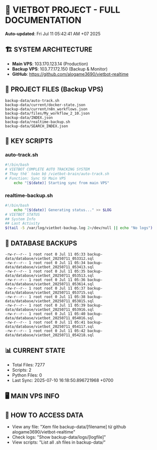 # 🤖 VIETBOT PROJECT - FULL DOCUMENTATION
**Auto-updated**: Fri Jul 11 05:42:41 AM +07 2025

## 🏗️ SYSTEM ARCHITECTURE
- **Main VPS**: 103.170.123.14 (Production)
- **Backup VPS**: 103.77.172.150 (Backup & Monitor)
- **GitHub**: https://github.com/alogame3690/vietbot-realtime

## 📁 PROJECT FILES (Backup VPS)
```
backup-data/auto-track.sh
backup-data/current/docker-state.json
backup-data/current/n8n_workflows.json
backup-data/files/My_workflow_2_10.json
backup-data/INDEX.json
backup-data/realtime-backup.sh
backup-data/SEARCH_INDEX.json
```

## 🔧 KEY SCRIPTS
### auto-track.sh
```bash
#!/bin/bash
# VIETBOT COMPLETE AUTO TRACKING SYSTEM
# Thay thế toàn bộ /vietbot-brain/auto-track.sh
# Function: Sync từ Main VPS
    echo "[$(date)] Starting sync from main VPS"
```
### realtime-backup.sh
```bash
#!/bin/bash
    echo "[$(date)] Generating status..." >> $LOG
# VIETBOT STATUS
## System Info
## Last Activity
$(tail -5 /var/log/vietbot-backup.log 2>/dev/null || echo "No logs")
```

## 💾 DATABASE BACKUPS
```
-rw-r--r-- 1 root root 0 Jul 11 05:33 backup-data/database/vietbot_20250711_053312.sql
-rw-r--r-- 1 root root 0 Jul 11 05:34 backup-data/database/vietbot_20250711_053413.sql
-rw-r--r-- 1 root root 0 Jul 11 05:35 backup-data/database/vietbot_20250711_053513.sql
-rw-r--r-- 1 root root 0 Jul 11 05:36 backup-data/database/vietbot_20250711_053614.sql
-rw-r--r-- 1 root root 0 Jul 11 05:37 backup-data/database/vietbot_20250711_053715.sql
-rw-r--r-- 1 root root 0 Jul 11 05:38 backup-data/database/vietbot_20250711_053815.sql
-rw-r--r-- 1 root root 0 Jul 11 05:39 backup-data/database/vietbot_20250711_053916.sql
-rw-r--r-- 1 root root 0 Jul 11 05:40 backup-data/database/vietbot_20250711_054016.sql
-rw-r--r-- 1 root root 0 Jul 11 05:41 backup-data/database/vietbot_20250711_054117.sql
-rw-r--r-- 1 root root 0 Jul 11 05:42 backup-data/database/vietbot_20250711_054218.sql
```

## 📊 CURRENT STATE
- Total Files: 7277
- Scripts: 2
- Python Files: 0
- Last Sync: 2025-07-10 16:18:50.896721968 +0700

## 🖥️ MAIN VPS INFO


## 🚨 HOW TO ACCESS DATA
- View any file: "Xem file backup-data/[filename] từ github alogame3690/vietbot-realtime"
- Check logs: "Show backup-data/logs/[logfile]"
- View scripts: "List all .sh files in backup-data/"
